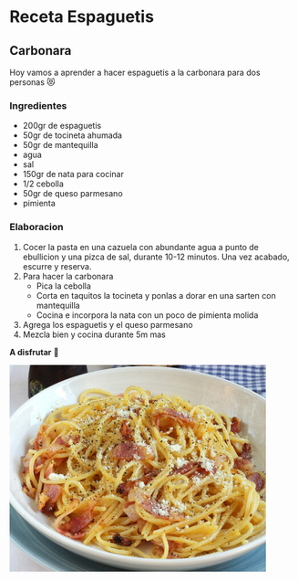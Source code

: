 # Receta Espaguetis
## Carbonara

Hoy vamos a aprender a hacer espaguetis a la carbonara para dos personas :heart_eyes_cat:

### Ingredientes

* 200gr de espaguetis 
* 50gr de tocineta ahumada
* 50gr de mantequilla 
* agua 
* sal 
* 150gr de nata para cocinar 
* 1/2 cebolla 
* 50gr de queso parmesano 
* pimienta 

### Elaboracion

1. Cocer la pasta en una cazuela con abundante agua a punto de ebullicion y una pizca de sal, durante 10-12 minutos. Una vez acabado, escurre y reserva.
2. Para hacer la carbonara
    - Pica la cebolla
    - Corta en taquitos la tocineta y ponlas a dorar en una sarten con mantequilla
    - Cocina e incorpora la nata con un poco de pimienta molida
3. Agrega los espaguetis y el queso parmesano
4. Mezcla bien y cocina durante 5m mas

**A disfrutar** :100:

![Espaguetis Carbonara](/img/450_1000.jpg)